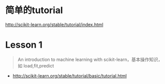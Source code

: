 
# 简单的tutorial
http://scikit-learn.org/stable/tutorial/index.html

# Lesson 1
> An introduction to machine learning with scikit-learn，基本操作知识，如 load,fit,predict
- http://scikit-learn.org/stable/tutorial/basic/tutorial.html